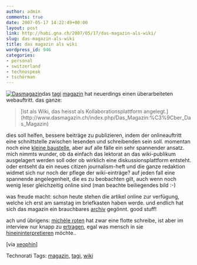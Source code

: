 ```yaml
---
author: admin
comments: true
date: 2007-05-17 14:22:49+00:00
layout: post
link: http://habi.gna.ch/2007/05/17/das-magazin-als-wiki/
slug: das-magazin-als-wiki
title: das magazin als wiki
wordpress_id: 946
categories:
- personal
- switzerland
- technospeak
- tschörman
---
```


[![Dasmagazin](http://habi.gna.ch/wp-content/uploads/2007/05/dasmagazin-tm.jpg)](http://habi.gna.ch/wp-content/uploads/2007/05/dasmagazin.jpg)das [tagi](http://www.tagesanzeiger.ch/) [magazin](http://www.dasmagazin.ch/index.php/Main_Page) hat neuerdings einen überarbeiteten webauftritt. das ganze:



<blockquote>[ist als Wiki, das heisst als Kollaborationsplattform angelegt.](http://www.dasmagazin.ch/index.php/Das_Magazin:%C3%9Cber_Das_Magazin)</blockquote>



dies soll helfen, bessere beiträge zu publizieren, indem der onlineauftritt eine schnittstelle zwischen lesenden und schreibenden sein soll. momentan noch eine [kleine baustelle](http://www.dasmagazin.ch/index.php/Magazin-Website:_Status_Quo), aber auf alle fälle ein sehr spannender ansatz. mich nimmts wunder, ob da einfach das lektorat an das wiki-publikum ausgelagert werden soll oder ob wirklich eine diskussionsplattform entsteht. oder entseht da ein neues citizen journalism-heft und die ganze redaktion widmet sich nur noch der pflege der wiki-einträge? auf jeden fall eine spannende angelegenheit, die es zu beobachten gilt, auch wenn noch wenig leser gleichzeitig online sind (man beachte beiliegendes bild :-)

was freude macht: schon heute stehen die artikel online zur verfügung, welche ich erst am samstag im briefkasten haben werde. und endlich hat sich das magazin ein brauchbares [archiv](http://www.dasmagazin.ch/index.php/Special:IssueOverview) gegönnt.
good stuff!

ach und übrigens: [michèle roten](http://www.dasmagazin.ch/index.php/Category:Author_Mich%C3%A8le_Roten) hat zwar eine flotte schreibe, ist aber im interview nur knapp zu [ertragen](http://www.dasmagazin.ch/index.php?title=Mich%C3%A8le_Roten_Interview), egal was mensch in sie [hineininterpretieren](http://www.unefilledulimmatquai.ch/?p=724) möchte..

[via [xeophin](http://tapestry.xeophin.net/threads/2007/05/14/links-for-2007-05-14/)]





Technorati Tags: [magazin](http://www.technorati.com/tag/magazin), [tagi](http://www.technorati.com/tag/tagi), [wiki](http://www.technorati.com/tag/wiki)





